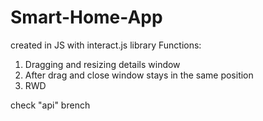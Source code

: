 # Smart-Home-App
created in JS with interact.js library
Functions:
1. Dragging and resizing details window
2. After drag and close window stays in the same position
3. RWD

check "api" brench
